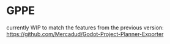 # GPPE

currently WIP to match the features from the previous version: https://github.com/Mercadud/Godot-Project-Planner-Exporter
